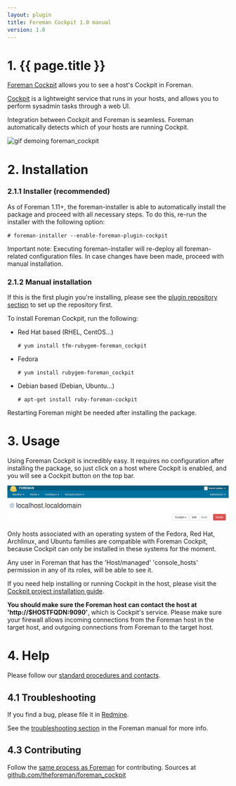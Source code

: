 ```yaml
---
layout: plugin
title: Foreman Cockpit 1.0 manual
version: 1.0
---
```


# 1. {{ page.title }}

[Foreman Cockpit](https://github.com/theforeman/foreman_cockpit) allows you to see a host's Cockpit in Foreman.

[Cockpit](http://cockpit-project.org/) is a lightweight service that runs
in your hosts, and allows you to perform sysadmin tasks through a web UI.

Integration between Cockpit and Foreman is seamless. Foreman automatically
detects which of your hosts are running Cockpit.

![gif demoing foreman_cockpit](https://camo.githubusercontent.com/dd327f958993d60ecefbe4e1fc26bc45ad63cf9c/687474703a2f2f692e696d6775722e636f6d2f527a64735239622e676966)

# 2. Installation

### 2.1.1 Installer (recommended)

As of Foreman 1.11+, the foreman-installer is able to automatically install the
package and proceed with all necessary steps. To do this, re-run the installer
with the following option:

    # foreman-installer --enable-foreman-plugin-cockpit

Important note: Executing foreman-installer will re-deploy all foreman-related
configuration files. In case changes have been made, proceed with manual
installation.

### 2.1.2 Manual installation

If this is the first plugin you're installing, please see the [plugin
repository section]({{site.baseurl}}plugins/#2.2Packageinstallation) to set up the repository
first.

To install Foreman Cockpit, run the following:

* Red Hat based (RHEL, CentOS...)

      # yum install tfm-rubygem-foreman_cockpit

* Fedora

      # yum install rubygem-foreman_cockpit

* Debian based (Debian, Ubuntu...)

      # apt-get install ruby-foreman-cockpit

Restarting Foreman might be needed after installing the package.

# 3. Usage

Using Foreman Cockpit is incredibly easy. It requires no configuration after
installing the package, so just click on a host where Cockpit is enabled, and
you will see a Cockpit button on the top bar.

![top bar with cockpit](/static/images/plugins/foreman_cockpit/topbar.png)

Only hosts associated with an operating system of the Fedora, Red Hat,
Archlinux, and Ubuntu families are compatible with Foreman Cockpit, because
Cockpit can only be installed in these systems for the moment.

Any user in Foreman that has the 'Host/managed' 'console_hosts' permission in
any of its roles, will be able to see it.

If you need help installing or running Cockpit in the host, please visit the
[Cockpit project installation guide](http://cockpit-project.org/running.html).

**You should make sure the Foreman host can contact the host at
'http://$HOSTFQDN:9090'**, which is Cockpit's service. Please make sure your
firewall allows incoming connections from the Foreman host in the target host,
and outgoing connections from Foreman to the target host.

# 4. Help

Please follow our [standard procedures and contacts]({{site.baseurl}}support.html).

## 4.1 Troubleshooting

If you find a bug, please file it in
[Redmine](http://projects.theforeman.org/projects/foreman_cockpit/issues/new).

See the [troubleshooting section]({{site.baseurl}}manuals/latest/index.html#7.2GettingHelp)
in the Foreman manual for more info.

## 4.3 Contributing

Follow the [same process as Foreman]({{site.baseurl}}contribute.html#SubmitPatches)
for contributing. Sources at [github.com/theforeman/foreman_cockpit](https://github.com/theforeman/foreman_cockpit)
